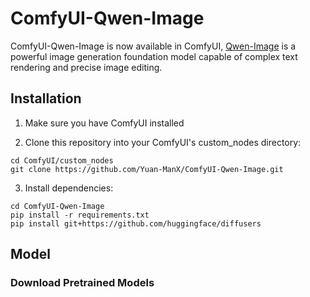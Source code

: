 # ComfyUI-Qwen-Image

ComfyUI-Qwen-Image is now available in ComfyUI, [Qwen-Image](https://github.com/QwenLM/Qwen-Image) is a powerful image generation foundation model capable of complex text rendering and precise image editing.


## Installation

1. Make sure you have ComfyUI installed

2. Clone this repository into your ComfyUI's custom_nodes directory:
```
cd ComfyUI/custom_nodes
git clone https://github.com/Yuan-ManX/ComfyUI-Qwen-Image.git
```

3. Install dependencies:
```
cd ComfyUI-Qwen-Image
pip install -r requirements.txt
pip install git+https://github.com/huggingface/diffusers
```

## Model

### Download Pretrained Models
